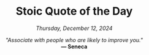 <h1 align="center">Stoic Quote of the Day</h1>
<p align="center"><em>Thursday, December 12, 2024</em></p>
<p align="center">
    <em>"Associate with people who are likely to improve you."</em><br>
    <strong>— Seneca</strong>
</p>
